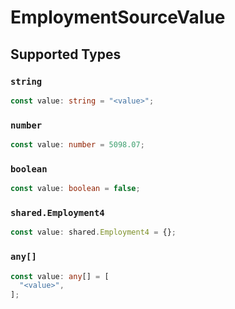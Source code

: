 # EmploymentSourceValue


## Supported Types

### `string`

```typescript
const value: string = "<value>";
```

### `number`

```typescript
const value: number = 5098.07;
```

### `boolean`

```typescript
const value: boolean = false;
```

### `shared.Employment4`

```typescript
const value: shared.Employment4 = {};
```

### `any[]`

```typescript
const value: any[] = [
  "<value>",
];
```

